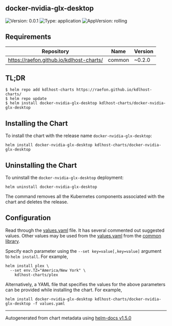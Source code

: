 ## docker-nvidia-glx-desktop
![Version: 0.0.1](https://img.shields.io/badge/Version-0.0.1-informational?style=flat-square) ![Type: application](https://img.shields.io/badge/Type-application-informational?style=flat-square) ![AppVersion: rolling](https://img.shields.io/badge/AppVersion-rolling-informational?style=flat-square)

## Requirements

| Repository | Name | Version |
|------------|------|---------|
| https://raefon.github.io/kdlhost-charts/ | common | ~0.2.0 |

## TL;DR
```console
$ helm repo add kdlhost-charts https://raefon.github.io/kdlhost-charts/
$ helm repo update
$ helm install docker-nvidia-glx-desktop kdlhost-charts/docker-nvidia-glx-desktop
```

## Installing the Chart
To install the chart with the release name `docker-nvidia-glx-desktop`:
```console
helm install docker-nvidia-glx-desktop kdlhost-charts/docker-nvidia-glx-desktop
```

## Uninstalling the Chart
To uninstall the `docker-nvidia-glx-desktop` deployment:
```console
helm uninstall docker-nvidia-glx-desktop
```
The command removes all the Kubernetes components associated with the chart and deletes the release.

## Configuration

Read through the [values.yaml](./values.yaml) file. It has several commented out suggested values.
Other values may be used from the [values.yaml](../common/values.yaml) from the [common library](../common).

Specify each parameter using the `--set key=value[,key=value]` argument to `helm install`. For example,
```console
helm install plex \
  --set env.TZ="America/New York" \
    kdlhost-charts/plex
```

Alternatively, a YAML file that specifies the values for the above parameters can be provided while installing the chart.
For example,
```console
helm install docker-nvidia-glx-desktop kdlhost-charts/docker-nvidia-glx-desktop -f values.yaml
```

----------------------------------------------
Autogenerated from chart metadata using [helm-docs v1.5.0](https://github.com/norwoodj/helm-docs/releases/v1.5.0)

